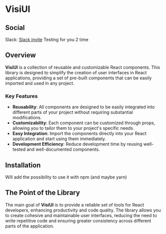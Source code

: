 # VisiUI
## Social
Slack: [Slack invite](https://join.slack.com/t/nuovaareadila-6ll7179/shared_invite/zt-2oge4h1vn-J18RupLnaPKbmgF_AnhuSw)
Testing for you 2 time


## Overview

**VisiUI** is a collection of reusable and customizable React components. This library is designed to simplify the creation of user interfaces in React applications, providing a set of pre-built components that can be easily imported and used in any project.

### Key Features

- **Reusability**: All components are designed to be easily integrated into different parts of your project without requiring substantial modifications.
- **Customizability**: Each component can be customized through props, allowing you to tailor them to your project's specific needs.
- **Easy Integration**: Import the components directly into your React application and start using them immediately.
- **Development Efficiency**: Reduce development time by reusing well-tested and well-documented components.

## Installation

Will add the possibility to use it with npm (and maybe yarn)

## The Point of the Library
The main goal of **VisiUI** is to provide a reliable set of tools for React developers, enhancing productivity and code quality. The library allows you to create cohesive and maintainable user interfaces, reducing the need to write repetitive code and ensuring greater consistency across different parts of the application.

